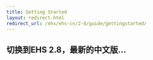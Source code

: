 ```yaml
---
title: Getting Started
layout: redirect.html
redirect_url: /ehs/ehs-cn/2-8/guide/gettingstarted/
---
```


## 切换到EHS 2.8，最新的中文版...




